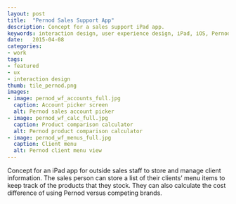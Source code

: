 ```yaml
---
layout: post
title:  "Pernod Sales Support App"
description: Concept for a sales support iPad app.
keywords: interaction design, user experience design, iPad, iOS, Pernod
date:   2015-04-08
categories: 
- work
tags:
- featured
- ux
- interaction design
thumb: tile_pernod.png
images: 
- image: pernod_wf_accounts_full.jpg
  caption: Account picker screen
  alt: Pernod sales account picker
- image: pernod_wf_calc_full.jpg
  caption: Product comparison calculator
  alt: Pernod product comparison calculator
- image: pernod_wf_menus_full.jpg
  caption: Client menu
  alt: Pernod client menu view
---
```

Concept for an iPad app for outside sales staff to store and manage client information. The sales person can store a list of their clients’ menu items to keep track of the products that they stock. They can also calculate the cost difference of using Pernod versus competing brands.